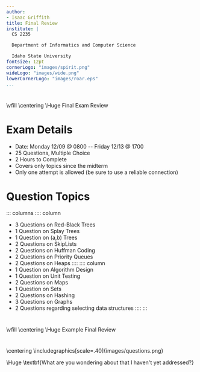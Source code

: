 ```yaml
---
author:
- Isaac Griffith
title: Final Review
institute: |
  CS 2235

  Department of Informatics and Computer Science

  Idaho State University
fontsize: 12pt
cornerLogo: "images/spirit.png"
wideLogo: "images/wide.png"
lowerCornerLogo: "images/roar.eps"
...
```


#

\vfill
\centering
\Huge Final Exam Review

# Exam Details

* Date: Monday 12/09 @ 0800 -- Friday 12/13 @ 1700
* 25 Questions, Multiple Choice
* 2 Hours to Complete
* Covers only topics since the midterm
* Only one attempt is allowed (be sure to use a reliable connection)

# Question Topics

::: columns
:::: column
* 3 Questions on Red-Black Trees
* 1 Question on Splay Trees
* 1 Question on (a,b) Trees
* 2 Questions on SkipLists
* 2 Questions on Huffman Coding
* 2 Questions on Priority Queues
* 2 Questions on Heaps
::::
:::: column
* 1 Question on Algorithm Design
* 1 Question on Unit Testing
* 2 Questions on Maps
* 1 Question on Sets
* 2 Questions on Hashing
* 3 Questions on Graphs
* 2 Questions regarding selecting data structures
::::
:::

#

\vfill
\centering
\Huge Example Final Review

#

\centering
\includegraphics[scale=.40]{images/questions.png}

\Huge \textbf{What are you wondering about that I haven't yet addressed?}
